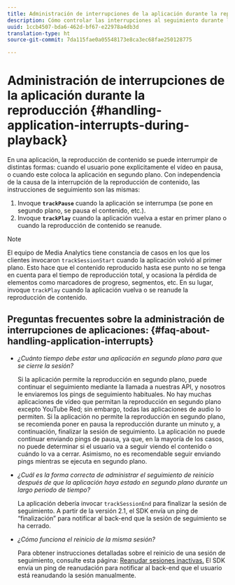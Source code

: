 ```yaml
---
title: Administración de interrupciones de la aplicación durante la reproducción
description: Cómo controlar las interrupciones al seguimiento durante la reproducción del contenido.
uuid: 1ccb4507-bda6-462d-bf67-e22978a4db3d
translation-type: ht
source-git-commit: 7da115fae0a05548173e8ca3ec68fae250128775

---
```



# Administración de interrupciones de la aplicación durante la reproducción {#handling-application-interrupts-during-playback}

En una aplicación, la reproducción de contenido se puede interrumpir de distintas formas: cuando el usuario pone explícitamente el vídeo en pausa, o cuando este coloca la aplicación en segundo plano. Con independencia de la causa de la interrupción de la reproducción de contenido, las instrucciones de seguimiento son las mismas:

1. Invoque **`trackPause`** cuando la aplicación se interrumpa (se pone en segundo plano, se pausa el contenido, etc.).
1. Invoque **`trackPlay`** cuando la aplicación vuelva a estar en primer plano o cuando la reproducción de contenido se reanude.

>[!NOTE]
>
>El equipo de Media Analytics tiene constancia de casos en los que los clientes invocaron `trackSessionStart` cuando la aplicación volvió al primer plano. Esto hace que el contenido reproducido hasta ese punto no se tenga en cuenta para el tiempo de reproducción total, y ocasiona la pérdida de elementos como marcadores de progreso, segmentos, etc. En su lugar, invoque `trackPlay` cuando la aplicación vuelva o se reanude la reproducción de contenido.

## Preguntas frecuentes sobre la administración de interrupciones de aplicaciones: {#faq-about-handling-application-interrupts}

* _¿Cuánto tiempo debe estar una aplicación en segundo plano para que se cierre la sesión?_

   Si la aplicación permite la reproducción en segundo plano, puede continuar el seguimiento mediante la llamada a nuestras API, y nosotros le enviaremos los pings de seguimiento habituales. No hay muchas aplicaciones de vídeo que permitan la reproducción en segundo plano excepto YouTube Red; sin embargo, todas las aplicaciones de audio lo permiten. Si la aplicación no permite la reproducción en segundo plano, se recomienda poner en pausa la reproducción durante un minuto y, a continuación, finalizar la sesión de seguimiento. La aplicación no puede continuar enviando pings de pausa, ya que, en la mayoría de los casos, no puede determinar si el usuario va a seguir viendo el contenido o cuándo lo va a cerrar. Asimismo, no es recomendable seguir enviando pings mientras se ejecuta en segundo plano.

* _¿Cuál es la forma correcta de administrar el seguimiento de reinicio después de que la aplicación haya estado en segundo plano durante un largo periodo de tiempo?_

   La aplicación debería invocar `trackSessionEnd` para finalizar la sesión de seguimiento. A partir de la versión 2.1, el SDK envía un ping de “finalización” para notificar al back-end que la sesión de seguimiento se ha cerrado.

* _¿Cómo funciona el reinicio de la misma sesión?_

   Para obtener instrucciones detalladas sobre el reinicio de una sesión de seguimiento, consulte esta página: [Reanudar sesiones inactivas.](/help/sdk-implement/cookbook/resuming-inactive.md) El SDK envía un ping de reanudación para notificar al back-end que el usuario está reanudando la sesión manualmente.

